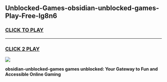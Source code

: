 
## Unblocked-Games-obsidian-unblocked-games-Play-Free-lg8n6
<h3>
<a href="https://premium76.site?title=obsidian-unblocked-games&ref=22A">CLICK TO PLAY</a></h3>
<hr>

<h3>
<a href="https://premium76.site?title=obsidian-unblocked-games&ref=22A">CLICK 2 PLAY</a>
  
</h3>

<a href="https://premium76.site?title=obsidian-unblocked-games&ref=22A"><img src="https://clearcache.store/games.png"></a>


**obsidian-unblocked-games games unblocked: Your Gateway to Fun and Accessible Online Gaming**
